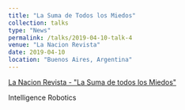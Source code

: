 ```yaml
---
title: "La Suma de Todos los Miedos"
collection: talks
type: "News"
permalink: /talks/2019-04-10-talk-4
venue: "La Nacion Revista"
date: 2019-04-10
location: "Buenos Aires, Argentina"
---
```


[La Nacion Revista - "La Suma de todos los Miedos"](https://www.pressreader.com/argentina/la-nacion/20190410/281483572761879)

Intelligence Robotics
